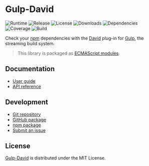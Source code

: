 # Gulp-David
![Runtime](https://img.shields.io/node/v/@cedx/gulp-david.svg) ![Release](https://img.shields.io/npm/v/@cedx/gulp-david.svg) ![License](https://img.shields.io/npm/l/@cedx/gulp-david.svg) ![Downloads](https://img.shields.io/npm/dt/@cedx/gulp-david.svg) ![Dependencies](https://david-dm.org/cedx/gulp-david.svg) ![Coverage](https://coveralls.io/repos/github/cedx/gulp-david/badge.svg) ![Build](https://github.com/cedx/gulp-david/workflows/build/badge.svg)

Check your [npm](https://www.npmjs.com) dependencies with the [David](https://david-dm.org) plug-in for [Gulp](https://gulpjs.com), the streaming build system.

> This library is packaged as [ECMAScript modules](https://nodejs.org/api/esm.html).

## Documentation
- [User guide](https://dev.belin.io/gulp-david)
- [API reference](https://dev.belin.io/gulp-david/api)

## Development
- [Git repository](https://github.com/cedx/gulp-david)
- [GitHub package](https://github.com/cedx/gulp-david/packages)
- [npm package](https://www.npmjs.com/package/@cedx/gulp-david)
- [Submit an issue](https://github.com/cedx/gulp-david/issues)

## License
[Gulp-David](https://dev.belin.io/gulp-david) is distributed under the MIT License.
